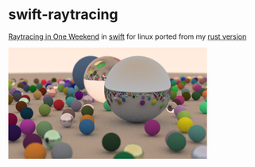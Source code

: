 # swift-raytracing

[Raytracing in One Weekend](https://raytracing.github.io/books/RayTracingInOneWeekend.html) in [swift](https://www.swift.org/) for linux
ported from my [rust version](https://github.com/jeremythorne/raytracing)

![end of book one render](out.png)
